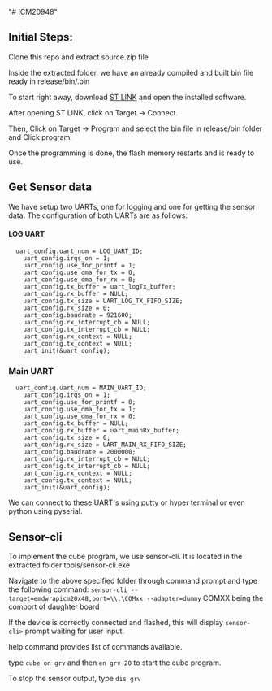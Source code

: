 "# ICM20948"

## Initial Steps:

Clone this repo and extract source.zip file

Inside the extracted folder, we have an already compiled and built bin file ready in release/bin/<filename>.bin
  
To start right away, download [ST LINK](http://www.st.com/en/development-tools/stsw-link004.html) and open the installed software.

After opening ST LINK, click on Target -> Connect.

Then, Click on Target -> Program and select the bin file in release/bin folder and Click program.

Once the programming is done, the flash memory restarts and is ready to use.

## Get Sensor data

We have setup two UARTs, one for logging and one for getting the sensor data. The configuration of both UARTs are as follows:

#### LOG UART
```
  uart_config.uart_num = LOG_UART_ID;
	uart_config.irqs_on = 1;
	uart_config.use_for_printf = 1;
	uart_config.use_dma_for_tx = 0;
	uart_config.use_dma_for_rx = 0;
	uart_config.tx_buffer = uart_logTx_buffer;
	uart_config.rx_buffer = NULL;
	uart_config.tx_size = UART_LOG_TX_FIFO_SIZE;
	uart_config.rx_size = 0;
	uart_config.baudrate = 921600;
	uart_config.rx_interrupt_cb = NULL;
	uart_config.tx_interrupt_cb = NULL;
	uart_config.rx_context = NULL;    
	uart_config.tx_context = NULL;
	uart_init(&uart_config);
```

### Main UART
```
  uart_config.uart_num = MAIN_UART_ID;
	uart_config.irqs_on = 1;
	uart_config.use_for_printf = 0;
	uart_config.use_dma_for_tx = 1;
	uart_config.use_dma_for_rx = 0;
	uart_config.tx_buffer = NULL;
	uart_config.rx_buffer = uart_mainRx_buffer;
	uart_config.tx_size = 0;
	uart_config.rx_size = UART_MAIN_RX_FIFO_SIZE;
	uart_config.baudrate = 2000000;
	uart_config.rx_interrupt_cb = NULL;
	uart_config.tx_interrupt_cb = NULL;
	uart_config.rx_context = NULL;    
	uart_config.tx_context = NULL;
	uart_init(&uart_config);  
```

We can connect to these UART's using putty or hyper terminal or even python using pyserial.

## Sensor-cli

To implement the cube program, we use sensor-cli. It is located in the extracted folder tools/sensor-cli.exe

Navigate to the above specified folder through command prompt and type the following command:
``` sensor-cli --target=emdwrapicm20x48,port=\\.\COMxx --adapter=dummy ```  COMXX being the comport of daughter board

If the device is correctly connected and flashed, this will display ```sensor-cli>``` prompt waiting for user input.

help command provides list of commands available.

type ```cube on grv``` and then ```en grv 20``` to start the cube program. 

To stop the sensor output, type ```dis grv```

